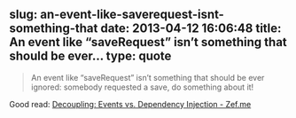 slug: an-event-like-saverequest-isnt-something-that
date: 2013-04-12 16:06:48
title: An event like “saveRequest” isn’t something that should be ever...
type: quote
---

> An event like “saveRequest” isn’t something that should be ever ignored: somebody requested a save, do something about it!

Good read: [Decoupling: Events vs. Dependency Injection - Zef.me](http://zef.me/5390/decoupling-events-vs-dependency-injection)

